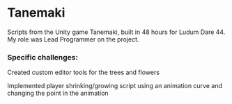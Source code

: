 # Tanemaki
Scripts from the Unity game Tanemaki, built in 48 hours for Ludum Dare 44.
My role was Lead Programmer on the project.

### Specific challenges:
Created custom editor tools for the trees and flowers

Implemented player shrinking/growing script using an animation curve and changing the point in the animation
